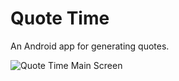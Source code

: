 # Quote Time
An Android app for generating quotes.

![Quote Time Main Screen](https://github.com/SlyFox2603/Quote-Time/assets/101604309/a62fc04b-6889-4d57-9823-9f490e114b1d)
